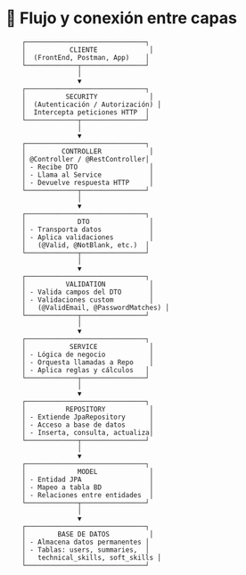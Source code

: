 # 🔗 Flujo y conexión entre capas

        ┌──────────────────────────────┐
        │           CLIENTE             │
        │  (FrontEnd, Postman, App)    │
        └─────────────┬────────────────┘
                      │
                      ▼
        ┌──────────────────────────────┐
        │          SECURITY             │
        │  (Autenticación / Autorización) │
        │  Intercepta peticiones HTTP  │
        └─────────────┬────────────────┘
                      │
                      ▼
        ┌──────────────────────────────┐
        │         CONTROLLER            │
        │ @Controller / @RestController│
        │ - Recibe DTO                  │
        │ - Llama al Service            │
        │ - Devuelve respuesta HTTP     │
        └─────────────┬────────────────┘
                      │
                      ▼
        ┌──────────────────────────────┐
        │             DTO               │
        │ - Transporta datos            │
        │ - Aplica validaciones         │
        │   (@Valid, @NotBlank, etc.)  │
        └─────────────┬────────────────┘
                      │
                      ▼
        ┌──────────────────────────────┐
        │          VALIDATION           │
        │ - Valida campos del DTO       │
        │ - Validaciones custom         │
        │   (@ValidEmail, @PasswordMatches) │
        └─────────────┬────────────────┘
                      │
                      ▼
        ┌──────────────────────────────┐
        │           SERVICE             │
        │ - Lógica de negocio           │
        │ - Orquesta llamadas a Repo    │
        │ - Aplica reglas y cálculos   │
        └─────────────┬────────────────┘
                      │
                      ▼
        ┌──────────────────────────────┐
        │          REPOSITORY           │
        │ - Extiende JpaRepository      │
        │ - Acceso a base de datos      │
        │ - Inserta, consulta, actualiza│
        └─────────────┬────────────────┘
                      │
                      ▼
        ┌──────────────────────────────┐
        │             MODEL             │
        │ - Entidad JPA                 │
        │ - Mapeo a tabla BD            │
        │ - Relaciones entre entidades  │
        └─────────────┬────────────────┘
                      │
                      ▼
        ┌──────────────────────────────┐
        │        BASE DE DATOS          │
        │ - Almacena datos permanentes │
        │ - Tablas: users, summaries,  │
        │   technical_skills, soft_skills │
        └──────────────────────────────┘

